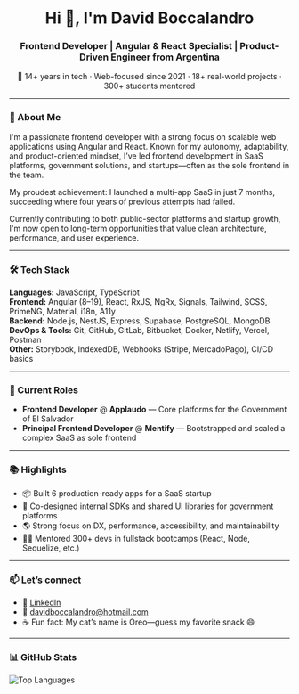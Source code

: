<h1 align="center">Hi 👋, I'm David Boccalandro</h1>
<h3 align="center">Frontend Developer | Angular & React Specialist | Product-Driven Engineer from Argentina</h3>

<p align="center">
🚀 14+ years in tech · Web-focused since 2021 · 18+ real-world projects · 300+ students mentored
</p>

---

### 🔹 About Me

I'm a passionate frontend developer with a strong focus on scalable web applications using Angular and React. Known for my autonomy, adaptability, and product-oriented mindset, I’ve led frontend development in SaaS platforms, government solutions, and startups—often as the sole frontend in the team.

My proudest achievement: I launched a multi-app SaaS in just 7 months, succeeding where four years of previous attempts had failed.

Currently contributing to both public-sector platforms and startup growth, I'm now open to long-term opportunities that value clean architecture, performance, and user experience.

---

### 🛠️ Tech Stack

**Languages:** JavaScript, TypeScript  
**Frontend:** Angular (8–19), React, RxJS, NgRx, Signals, Tailwind, SCSS, PrimeNG, Material, i18n, A11y  
**Backend:** Node.js, NestJS, Express, Supabase, PostgreSQL, MongoDB  
**DevOps & Tools:** Git, GitHub, GitLab, Bitbucket, Docker, Netlify, Vercel, Postman  
**Other:** Storybook, IndexedDB, Webhooks (Stripe, MercadoPago), CI/CD basics  

---

### 📍 Current Roles

- **Frontend Developer** @ **Applaudo** — Core platforms for the Government of El Salvador  
- **Principal Frontend Developer** @ **Mentify** — Bootstrapped and scaled a complex SaaS as sole frontend  

---

### 📚 Highlights

- 📦 Built 6 production-ready apps for a SaaS startup  
- 🧱 Co-designed internal SDKs and shared UI libraries for government platforms  
- 🌎 Strong focus on DX, performance, accessibility, and maintainability  
- 🧑‍🏫 Mentored 300+ devs in fullstack bootcamps (React, Node, Sequelize, etc.)

---

### 📫 Let’s connect

- 🔗 [LinkedIn](https://www.linkedin.com/in/david-boccalandro-developer/)  
- 📧 davidboccalandro@hotmail.com
- ☕ Fun fact: My cat’s name is Oreo—guess my favorite snack 😄

---

### 📊 GitHub Stats

<p>
  <img src="https://github-readme-stats.vercel.app/api/top-langs/?username=DavidBoccalandro&layout=compact&theme=radical" alt="Top Languages" />
</p>
